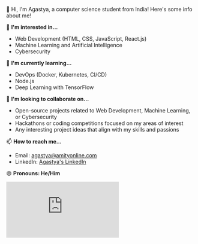 👋 Hi, I'm Agastya, a computer science student from India! Here's some info about me!

👀 **I'm interested in...**
- Web Development (HTML, CSS, JavaScript, React.js)
- Machine Learning and Artificial Intelligence
- Cybersecurity

🌱 **I'm currently learning...**
- DevOps (Docker, Kubernetes, CI/CD)
- Node.js
- Deep Learning with TensorFlow

💞️ **I'm looking to collaborate on...**
- Open-source projects related to Web Development, Machine Learning, or Cybersecurity
- Hackathons or coding competitions focused on my areas of interest
- Any interesting project ideas that align with my skills and passions

📫 **How to reach me...**
- Email: agastya@amityonline.com
- LinkedIn: [Agastya's LinkedIn](https://www.linkedin.com/in/agastyaj/)


😄 **Pronouns: He/Him**

<iframe src="https://tryhackme.com/api/v2/badges/public-profile?userPublicId=3453210" style='border:none;'></iframe>

<!---
agastyajxa/agastyajxa is a ✨ special ✨ repository because its `README.md` (this file) appears on your GitHub profile.
You can click the Preview link to take a look at your changes.
--->
